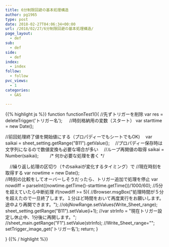 ```yaml
---
title: 6分制限回避の基本処理構造
author: pg1965
type: post
date: 2018-02-27T04:06:34+00:00
url: /2018/02/27/6分制限回避の基本処理構造/
page_layout:
  - def
sub:
  - def
side:
  - def
index:
  - index
follow:
  - follow
pvc_views:
  - 1
categories:
  - GAS

---
```

{{% highlight js %}}
function functionTest1(){
  //先ずトリガーを削除
  var res = deleteTrigger('トリガー名');
　
  //時刻格納用の変数（スタート）
  var starttime = new Date();
  
  //前回処理終了値を開始値にする（プロパディーでもシートでもOK)
　var saikai =  sheet_setting.getRange("B11").getValue();
　//プロパディー保存時は文字列になるので数値変換も必要な場合が多い
　//ループ再開値の取得
  saikai = Number(saikai);
　
　/*
  何か必要な処理を書く
  */

　//繰り返し処理の区切り（↑のsaikaiが変化するタイミング）で
  //現在時刻を取得する
  var nowtime = new Date();      
  //時刻の比較をしてオーバーしそうだったら、トリガー追加で処理を停止
  var nowdiff = parseInt((nowtime.getTime()-starttime.getTime())/1000/60);
  //5分を超えていたら中断処理
  if(nowdiff &gt;= 5){
     //Browser.msgBox("処理時間が５分を超えたので一旦終了します。１分ほど時間をおいて再度実行をお願いします。途中より再開できます。");
     //objNowRange.setValues(Write_Sheet_range);
     sheet_setting.getRange("B11").setValue(i+1);
     //var strInfo = "現在トリガー設定し休止中、1分後に再開します。";
     //sheet_main.getRange("F1").setValue(strInfo);
     //Write_Sheet_range="";
     setTrigger_image_get('トリガー名');
     return;
  }

}
{{% / highlight %}}
